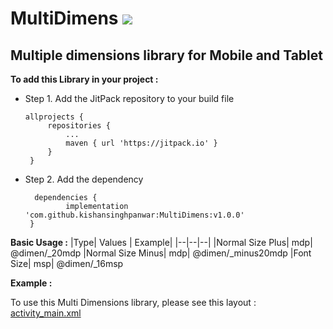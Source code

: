 # MultiDimens [![](https://jitpack.io/v/kishansinghpanwar/MultiDimens.svg)](https://jitpack.io/#kishansinghpanwar/MultiDimens)

## Multiple dimensions library for Mobile and Tablet

 **To add this Library in your project :**
 - Step 1. Add the JitPack repository to your build file
    
    
       allprojects {
       		repositories {
       			...
       			maven { url 'https://jitpack.io' }
       		}
       	}
   
   
 - Step 2. Add the dependency
   
         dependencies {
       	        implementation 'com.github.kishansinghpanwar:MultiDimens:v1.0.0'
       	}

**Basic Usage :**
|Type| Values | Example|
|--|--|--|
|Normal Size Plus| mdp| @dimen/_20mdp
|Normal Size Minus| mdp| @dimen/_minus20mdp
|Font Size| msp| @dimen/_16msp


**Example :**

To use this Multi Dimensions library, please see this layout  : [activity_main.xml](https://github.com/kishansinghpanwar/MultiDimens/blob/master/app/src/main/res/layout/activity_main.xml)
